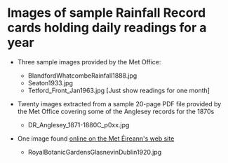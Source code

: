 # Images of sample Rainfall Record cards holding daily readings for a year

* Three sample images provided by the Met Office:

  * BlandfordWhatcombeRainfall1888.jpg
  * Seaton1933.jpg
  * Tetford_Front_Jan1963.jpg  [Just show readings for one month]

* Twenty images extracted from a sample 20-page PDF file provided by the Met Office covering some of the Anglesey records for the 1870s

  * DR_Anglesey_1871-1880C_p0xx.jpg

* One image found [online on the Met Éireann's web site](https://www.met.ie/irelands-pre-1940-daily-rainfall-records)

  * RoyalBotanicGardensGlasnevinDublin1920.jpg




